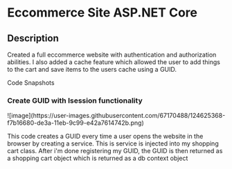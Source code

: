 <h1>Eccommerce Site ASP.NET Core </h1>

<h2>Description</h2>

<p>Created a full eccommerce website with authentication and authorization abilities. I also added a cache feature which allowed the user to add things to the cart and save items
to the users cache using a GUID.</p>



Code Snapshots

<h3>Create GUID with Isession functionality</h3>
![image](https://user-images.githubusercontent.com/67170488/124625368-f7b16680-de3a-11eb-9c99-e42a7614742b.png)
<p> This code creates a GUID every time a user opens the website in the browser by creating a service. This is service is injected into my 
 shopping cart class. After i'm done registering my GUID, the GUID is then returned as a shopping cart object which is returned as a db context object</p>
